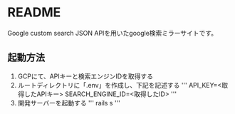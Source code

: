 # README

Google custom search JSON APIを用いたgoogle検索ミラーサイトです。

## 起動方法
  1. GCPにて、APIキーと検索エンジンIDを取得する
  2. ルートディレクトリに「.env」を作成し、下記を記述する
    '''
    API_KEY=<取得したAPIキー>
    SEARCH_ENGINE_ID=<取得したID>
    '''
  3. 開発サーバーを起動する
    '''
    rails s
    '''

